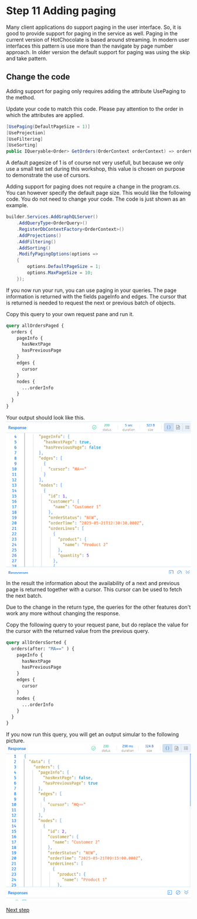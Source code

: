 # Step 11 Adding paging

Many client applications do support paging in the user interface. So, it is good to provide support for paging in the service as well. 
Paging in the current version of HotChocolate is based around streaming. In modern user interfaces this pattern is use more than the navigate by page number approach. In older version the default support for paging was using the skip and take pattern. 

## Change the code

Adding support for paging only requires adding the attribute UsePaging to the method.

Update your code to match this code. Please pay attention to the order in which the attributes are applied.

```csharp
[UsePaging(DefaultPageSize = 1)]
[UseProjection]
[UseFiltering]
[UseSorting]
public IQueryable<Order> GetOrders(OrderContext orderContext) => orderContext.Orders;
```

A default pagesize of 1 is of course not very usefull, but because we only use a small test set during this workshop, this value is chosen on purpose to demonstrate the use of cursors.

Adding support for paging does not require a change in the program.cs. You can however specify the default page size. This would like the following code. You do not need to change your code. The code is just shown as an example.

```csharp
builder.Services.AddGraphQLServer()
    .AddQueryType<OrderQuery>()
    .RegisterDbContextFactory<OrderContext>()
    .AddProjections()
    .AddFiltering()
    .AddSorting()
    .ModifyPagingOptions(options =>
    {
        options.DefaultPageSize = 1;
        options.MaxPageSize = 10;
    });
```

If you now run your run, you can use paging in your queries. The page information is returned with the fields pageInfo and edges. The cursor that is returned is needed to request the next or previous batch of objects.

Copy this query to your own request pane and run it.

```graphql
query allOrdersPaged {
  orders {
    pageInfo {
      hasNextPage
      hasPreviousPage
    }
    edges {
      cursor
    }
    nodes {
      ...orderInfo
    }
  }
}
```

Your output should look like this.
![Output paging page 1](./images/Result%20pages.png)

In the result the information about the availability of a next and previous page is returned together with a cursor. This cursor can be used to fetch the next batch.

Due to the change in the return type, the queries for the other features don't work any more without changing the response. 

Copy the following query to your request pane, but do replace the value for the cursor with the returned value from the previous query. 

```graphql
query allOrdersSorted {
  orders(after: "MA==" ) {
    pageInfo {
      hasNextPage
      hasPreviousPage
    }
    edges {
      cursor
    }
    nodes {
      ...orderInfo
    }
  }
}
```

If you now run this query, you will get an output simular to the following picture.
![Output page 2](./images/Result%20pages%20page%202.png)




[Next step](./Step12.md)


